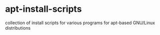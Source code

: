# apt-install-scripts
collection of install scripts for various programs for apt-based GNU/Linux distributions
